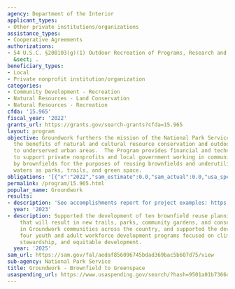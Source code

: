 ```yaml
---
agency: Department of the Interior
applicant_types:
- Other private institutions/organizations
assistance_types:
- Cooperative Agreements
authorizations:
- 54 U.S.C. §200103(g)(1) Outdoor Recreation of Programs, Research and Education U.S.C.
  &sect; .
beneficiary_types:
- Local
- Private nonprofit institution/organization
categories:
- Community Development - Recreation
- Natural Resources - Land Conservation
- Natural Resources - Recreation
cfda: '15.965'
fiscal_year: '2022'
grants_url: https://grants.gov/search-grants?cfda=15.965
layout: program
objective: Groundwork furthers the mission of the National Park Service by extending
  the benefits of natural and cultural resource conservation and outdoor recreation
  to underserved urban areas.  The Program provides financial and technical assistance
  to support private nonprofits and local government working in communities impacted
  by brownfields for the purposes of reusing brownfields and underutilized lands and
  waters as parks, trails, and green space.
obligations: '[{"x":"2022","sam_estimate":0.0,"sam_actual":0.0,"usa_spending_actual":0.0},{"x":"2023","sam_estimate":0.0,"sam_actual":0.0,"usa_spending_actual":0.0},{"x":"2024","sam_estimate":0.0,"sam_actual":0.0,"usa_spending_actual":957389.38}]'
permalink: /program/15.965.html
popular_name: Groundwork
results:
- description: 'See accomplishments report for project examples: https://go.nps.gov/Groundwork_Report'
  year: '2023'
- description: Supported the development of ten brownfield reuse planning projects
    that will result in new trails, parks, community gardens, and conservation areas
    in Groundwork communities across the country, and supported the development of
    four youth and adult workforce development programs focused on climate resilience,
    stewardship, and equitable development.
  year: '2025'
sam_url: https://sam.gov/fal/aedaf856096745bdad369bac5b607d75/view
sub-agency: National Park Service
title: Groundwork - Brownfield to Greenspace
usaspending_url: https://www.usaspending.gov/search/?hash=9501a01b7366d3156b4252f964c4d927
---
```

